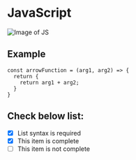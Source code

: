 # JavaScript

![Image of JS](https://res.cloudinary.com/dzm89a21a/image/upload/v1702897167/1_8AcIyzgCiPl6P7-nKGLOGw_sihwnv.png)

## Example
```
const arrowFunction = (arg1, arg2) => {
  return {
    return arg1 + arg2;
  }
}
```

## Check below list:
- [x] List syntax is required
- [x] This item is complete
- [ ] This item is not complete
